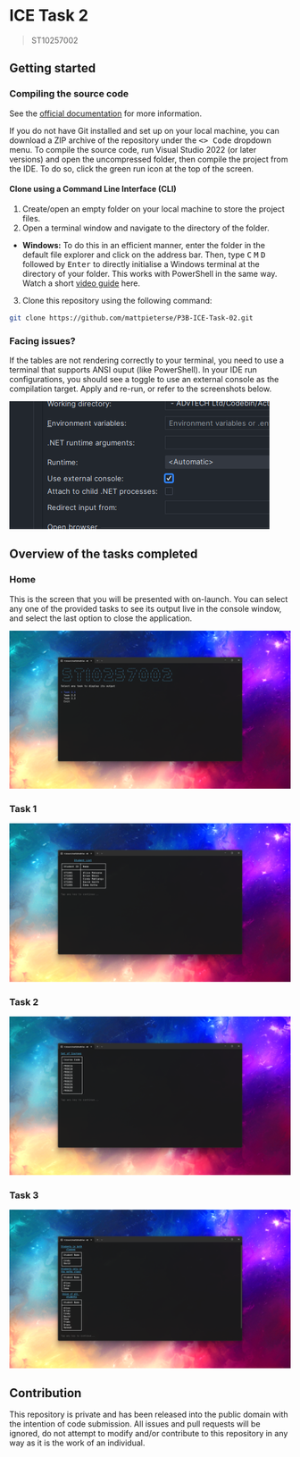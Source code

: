 # ICE Task 2

> ST10257002

## Getting started

### Compiling the source code

See the [official documentation](https://docs.github.com/en/repositories/creating-and-managing-repositories/cloning-a-repository) for more information.

If you do not have Git installed and set up on your local machine, you can download a ZIP archive of the repository under the <kbd><> Code</kbd> dropdown menu. To compile the source code, run Visual Studio 2022 (or later versions) and open the uncompressed folder, then compile the project from the IDE. To do so, click the green run icon at the top of the screen.

#### Clone using a Command Line Interface (CLI)

1. Create/open an empty folder on your local machine to store the project files.
2. Open a terminal window and navigate to the directory of the folder.
- **Windows:** To do this in an efficient manner, enter the folder in the default file explorer and click on the address bar. Then, type <kbd>C</kbd> <kbd>M</kbd> <kbd>D</kbd> followed by <kbd>Enter</kbd> to directly initialise a Windows terminal at the directory of your folder. This works with PowerShell in the same way. Watch a short [video guide](https://youtu.be/N7IqS3PX3YA?t=80) here.
3.  Clone this repository using the following command:

``` bash
git clone https://github.com/mattpieterse/P3B-ICE-Task-02.git
```

### Facing issues?

If the tables are not rendering correctly to your terminal, you need to use a terminal that supports
ANSI ouput (like PowerShell). In your IDE run configurations, you should see a toggle to use an
external console as the compilation target. Apply and re-run, or refer to the screenshots below.

![App Screenshot](assets/Screenshot-5.png)

## Overview of the tasks completed

### Home

This is the screen that you will be presented with on-launch. You can select any one of the provided
tasks to see its output live in the console window, and select the last option to close the
application.

![App Screenshot](assets/Screenshot-1.png)

### Task 1

![App Screenshot](assets/Screenshot-2.png)

### Task 2

![App Screenshot](assets/Screenshot-3.png)

### Task 3

![App Screenshot](assets/Screenshot-4.png)

## Contribution

This repository is private and has been released into the public domain with the intention of code
submission. All issues and pull requests will be ignored, do not attempt to modify and/or contribute
to this repository in any way as it is the work of an individual.